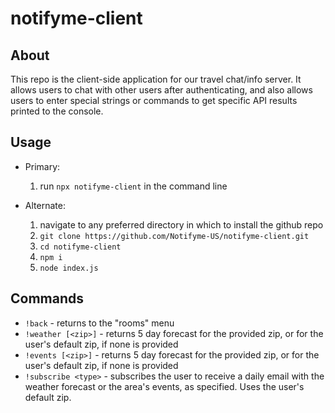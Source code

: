 # notifyme-client

## About

This repo is the client-side application for our travel chat/info server. It allows users to chat with other users after authenticating, and also allows users to enter special strings or commands to get specific API results printed to the console.

## Usage

- Primary:
  1. run `npx notifyme-client` in the command line

- Alternate:
  1. navigate to any preferred directory in which to install the github repo
  2. `git clone https://github.com/Notifyme-US/notifyme-client.git`
  3. `cd notifyme-client`
  4. `npm i`
  5. `node index.js`

## Commands

- `!back` - returns to the "rooms" menu
- `!weather [<zip>]` - returns 5 day forecast for the provided zip, or for the user's default zip, if none is provided
- `!events [<zip>]` - returns 5 day forecast for the provided zip, or for the user's default zip, if none is provided
- `!subscribe <type>` - subscribes the user to receive a daily email with the weather forecast or the area's events, as specified. Uses the user's default zip.

